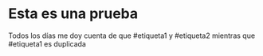 # Esta es una prueba

Todos los días me doy cuenta de que #etiqueta1 y #etiqueta2 mientras que #etiqueta1 es duplicada
